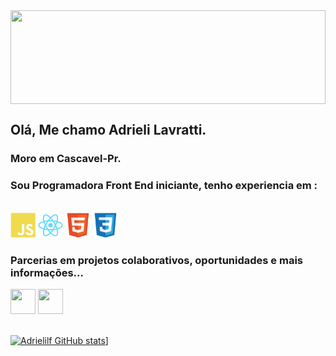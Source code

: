 <div align="center">
<img height="150" width="100%"  src="https://img.wattpad.com/b6423563443625fac55dedc44266f8455152b5c1/68747470733a2f2f73332e616d617a6f6e6177732e636f6d2f776174747061642d6d656469612d736572766963652f53746f7279496d6167652f59684a317973376d485373436e673d3d2d313130323137363037332e313639333063323564353663383463643234373731333438383030302e676966"  target="_blank" width="120" align="center" target="_blank">
</div>

<div> 
 
<h2> Olá, Me chamo Adrieli Lavratti. 
</div>

<div>
 <h3> Moro em Cascavel-Pr.
 <h3> Sou Programadora Front End iniciante, tenho experiencia em :
</div>
  
<div style="display: inline_block"><br>
  <img alt="Js" height="40" width="40" src="https://raw.githubusercontent.com/devicons/devicon/master/icons/javascript/javascript-plain.svg">
  <img alt="React" height="40" width="40" src="https://raw.githubusercontent.com/devicons/devicon/master/icons/react/react-original.svg">
  <img alt="HTML" height="40" width="40" src="https://raw.githubusercontent.com/devicons/devicon/master/icons/html5/html5-original.svg">
  <img alt="CSS" height="40" width="40" src="https://raw.githubusercontent.com/devicons/devicon/master/icons/css3/css3-original.svg">
</div>
  
<div>
 <h3>Parcerias em projetos colaborativos, oportunidades e mais informações...
</div>

<div>
  <a href="https://www.linkedin.com/in/adrielilf/" target="_blank"><img width="40" height="40" src="https://cdn-icons-png.flaticon.com/512/174/174857.png" target="_blank"></a> 
  <a href="mailto:adritti@hotmail.com"><img width="40" height="40" src="https://cdn-icons-png.flaticon.com/512/552/552486.png" target="_blank"></a>
</div>
  
<br> 
  
  [![Adrielilf GitHub stats](https://github-readme-stats.vercel.app/api?username=Adrielilf&show_icons=true&theme=github_dark)](https://github.com/Adrielilf/github-readme-stats)]
  
  


